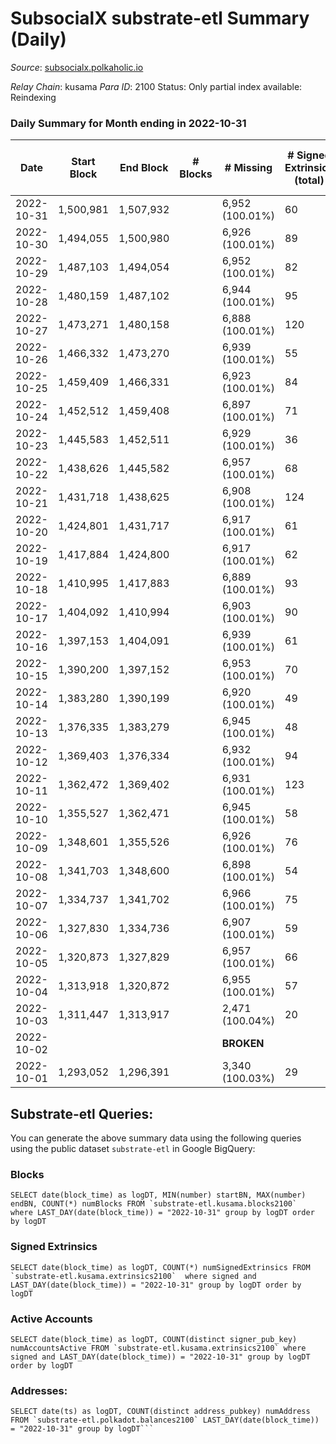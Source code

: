 # SubsocialX substrate-etl Summary (Daily)

_Source_: [subsocialx.polkaholic.io](https://subsocialx.polkaholic.io)

*Relay Chain*: kusama
*Para ID*: 2100
Status: Only partial index available: Reindexing


### Daily Summary for Month ending in 2022-10-31


| Date | Start Block | End Block | # Blocks | # Missing | # Signed Extrinsics (total) | # Active Accounts | # Addresses with Balances | # Events | # Transfers | # XCM Transfers In | # XCM Transfers Out |
| ---- | ----------- | --------- | -------- | --------- | --------------------------- | ----------------- | ------------------------- | -------- | ----------- | ------------------ | ------------------- |
| 2022-10-31 | 1,500,981 | 1,507,932 |  | 6,952 (100.01%) | 60 |  | 33,976 | 13,917 |   |   |   |
| 2022-10-30 | 1,494,055 | 1,500,980 |  | 6,926 (100.01%) | 89 |  |  | 13,956 |   |   |   |
| 2022-10-29 | 1,487,103 | 1,494,054 |  | 6,952 (100.01%) | 82 |  |  | 13,994 |   |   |   |
| 2022-10-28 | 1,480,159 | 1,487,102 |  | 6,944 (100.01%) | 95 |  |  | 13,938 |   |   |   |
| 2022-10-27 | 1,473,271 | 1,480,158 |  | 6,888 (100.01%) | 120 |  |  | 13,910 |   |   |   |
| 2022-10-26 | 1,466,332 | 1,473,270 |  | 6,939 (100.01%) | 55 |  |  | 13,757 |   |   |   |
| 2022-10-25 | 1,459,409 | 1,466,331 |  | 6,923 (100.01%) | 84 |  |  | 13,822 |   |   |   |
| 2022-10-24 | 1,452,512 | 1,459,408 |  | 6,897 (100.01%) | 71 |  |  | 13,757 |   |   |   |
| 2022-10-23 | 1,445,583 | 1,452,511 |  | 6,929 (100.01%) | 36 |  |  | 13,888 |   |   |   |
| 2022-10-22 | 1,438,626 | 1,445,582 |  | 6,957 (100.01%) | 68 |  |  | 13,899 |   |   |   |
| 2022-10-21 | 1,431,718 | 1,438,625 |  | 6,908 (100.01%) | 124 |  |  | 13,934 |   |   |   |
| 2022-10-20 | 1,424,801 | 1,431,717 |  | 6,917 (100.01%) | 61 |  |  | 13,916 |   |   |   |
| 2022-10-19 | 1,417,884 | 1,424,800 |  | 6,917 (100.01%) | 62 |  |  | 13,901 |   |   |   |
| 2022-10-18 | 1,410,995 | 1,417,883 |  | 6,889 (100.01%) | 93 |  |  | 13,984 |   |   |   |
| 2022-10-17 | 1,404,092 | 1,410,994 |  | 6,903 (100.01%) | 90 |  |  | 13,958 |   |   |   |
| 2022-10-16 | 1,397,153 | 1,404,091 |  | 6,939 (100.01%) | 61 |  |  | 13,983 |   |   |   |
| 2022-10-15 | 1,390,200 | 1,397,152 |  | 6,953 (100.01%) | 70 |  |  | 13,908 | 2  |   |   |
| 2022-10-14 | 1,383,280 | 1,390,199 |  | 6,920 (100.01%) | 49 |  |  | 13,874 |   |   |   |
| 2022-10-13 | 1,376,335 | 1,383,279 |  | 6,945 (100.01%) | 48 |  |  | 13,881 |   |   |   |
| 2022-10-12 | 1,369,403 | 1,376,334 |  | 6,932 (100.01%) | 94 |  |  | 13,991 |   |   |   |
| 2022-10-11 | 1,362,472 | 1,369,402 |  | 6,931 (100.01%) | 123 |  |  | 13,774 |   |   |   |
| 2022-10-10 | 1,355,527 | 1,362,471 |  | 6,945 (100.01%) | 58 |  |  | 13,949 |   |   |   |
| 2022-10-09 | 1,348,601 | 1,355,526 |  | 6,926 (100.01%) | 76 |  |  | 13,876 |   |   |   |
| 2022-10-08 | 1,341,703 | 1,348,600 |  | 6,898 (100.01%) | 54 |  |  | 13,772 |   |   |   |
| 2022-10-07 | 1,334,737 | 1,341,702 |  | 6,966 (100.01%) | 75 |  |  | 13,868 |   |   |   |
| 2022-10-06 | 1,327,830 | 1,334,736 |  | 6,907 (100.01%) | 59 |  |  | 13,946 |   |   |   |
| 2022-10-05 | 1,320,873 | 1,327,829 |  | 6,957 (100.01%) | 66 |  |  | 13,907 |   |   |   |
| 2022-10-04 | 1,313,918 | 1,320,872 |  | 6,955 (100.01%) | 57 |  |  | 13,896 |   |   |   |
| 2022-10-03 | 1,311,447 | 1,313,917 |  | 2,471 (100.04%) | 20 |  |  | 4,852 |   |   |   |
| 2022-10-02 |  |  |  |  **BROKEN**  |  |  |  |  |   |   |   |
| 2022-10-01 | 1,293,052 | 1,296,391 |  | 3,340 (100.03%) | 29 |  |  | 6,669 |   |   |   |

## Substrate-etl Queries:
You can generate the above summary data using the following queries using the public dataset `substrate-etl` in Google BigQuery:


### Blocks
```
SELECT date(block_time) as logDT, MIN(number) startBN, MAX(number) endBN, COUNT(*) numBlocks FROM `substrate-etl.kusama.blocks2100`  where LAST_DAY(date(block_time)) = "2022-10-31" group by logDT order by logDT
```


### Signed Extrinsics
```
SELECT date(block_time) as logDT, COUNT(*) numSignedExtrinsics FROM `substrate-etl.kusama.extrinsics2100`  where signed and LAST_DAY(date(block_time)) = "2022-10-31" group by logDT order by logDT
```


### Active Accounts
```
SELECT date(block_time) as logDT, COUNT(distinct signer_pub_key) numAccountsActive FROM `substrate-etl.kusama.extrinsics2100` where signed and LAST_DAY(date(block_time)) = "2022-10-31" group by logDT order by logDT
```


### Addresses:
```
SELECT date(ts) as logDT, COUNT(distinct address_pubkey) numAddress FROM `substrate-etl.polkadot.balances2100` LAST_DAY(date(block_time)) = "2022-10-31" group by logDT```

